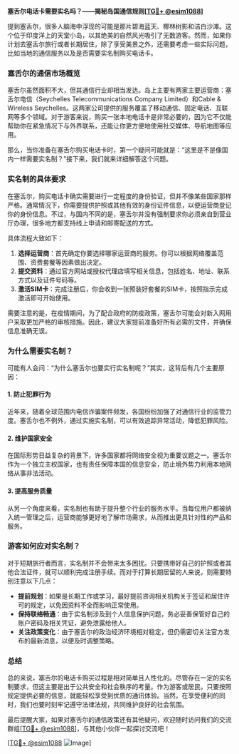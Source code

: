 **塞舌尔电话卡需要实名吗？——揭秘岛国通信规则[[TG💪+ @esim1088](https://t.me/s/esim1088)]**

提到塞舌尔，很多人脑海中浮现的可能是那片碧海蓝天、椰林树影和洁白沙滩。这个位于印度洋上的天堂小岛，以其绝美的自然风光吸引了无数游客。然而，如果你计划去塞舌尔旅行或者长期居住，除了享受美景之外，还需要考虑一些实际问题，比如当地的通信服务以及是否需要实名制购买电话卡。

### 塞舌尔的通信市场概览

塞舌尔虽然面积不大，但其通信行业却相当发达。岛上主要有两家主要运营商：塞舌尔电信（Seychelles Telecommunications Company Limited）和Cable & Wireless Seychelles。这两家公司提供的服务覆盖了移动通信、固定电话、互联网等多个领域。对于游客来说，购买一张本地电话卡是非常必要的，因为它不仅能帮助你在紧急情况下与外界联系，还能让你更方便地使用社交媒体、导航地图等应用。

那么，当你准备在塞舌尔购买电话卡时，第一个疑问可能就是：“这里是不是像国内一样需要实名制？”接下来，我们就来详细解答这个问题。

### 实名制的具体要求

在塞舌尔，购买电话卡确实需要进行一定程度的身份验证，但并不像某些国家那样严格。通常情况下，你需要提供护照或其他有效的身份证件信息，以便运营商登记你的身份信息。不过，与国内不同的是，塞舌尔并没有强制要求你必须亲自到营业厅办理，很多地方都支持线上申请和邮寄配送的方式。

具体流程大致如下：
1. **选择运营商**：首先确定你要选择哪家运营商的服务。你可以根据网络覆盖范围、资费套餐等因素做出决定。
2. **提交资料**：通过官方网站或授权代理店填写相关信息，包括姓名、地址、联系方式以及证件号码等。
3. **激活SIM卡**：完成注册后，你会收到一张预装好套餐的SIM卡，按照指示完成激活即可开始使用。

需要注意的是，在疫情期间，为了配合政府的防疫政策，塞舌尔可能会对新入网用户采取更加严格的审核措施。因此，建议大家提前准备好所有必需的文件，并确保信息准确无误。

### 为什么需要实名制？

可能有人会问：“为什么塞舌尔也要实行实名制呢？”其实，这背后有几个主要原因：

#### 1. 防止犯罪行为
近年来，随着全球范围内电信诈骗案件频发，各国纷纷加强了对通信行业的监管力度。塞舌尔也不例外，通过实施实名制，可以有效追踪异常活动，降低犯罪风险。

#### 2. 维护国家安全
在国际形势日益复杂的背景下，许多国家都将网络安全视为重要议题之一。塞舌尔作为一个独立主权国家，也有责任保障本国的信息安全，防止境外势力利用本地网络从事非法活动。

#### 3. 提高服务质量
从另一个角度来看，实名制也有助于提升整个行业的服务水平。当每位用户都被纳入统一管理之后，运营商能够更好地了解市场需求，从而推出更具针对性的产品和服务。

### 游客如何应对实名制？

对于短期旅行者而言，实名制并不会带来太多困扰。只要携带好自己的护照或者其他合法证件，就可以顺利完成注册手续。而对于打算长期居留的人来说，则需要特别注意以下几点：

- **提前规划**：如果是长期工作或学习，最好提前咨询相关机构关于签证和居住许可的规定，以免因资料不全而影响正常使用。
- **保持联络畅通**：由于实名制涉及到个人信息保护问题，务必妥善保管好自己的账户密码及相关凭证，避免泄露给他人。
- **关注政策变化**：由于塞舌尔的政治经济环境相对稳定，但仍需密切关注官方发布的最新消息，以便及时调整策略。

### 总结

总的来说，塞舌尔的电话卡购买过程是相对简单且人性化的。尽管存在一定的实名制要求，但这主要是出于公共安全和社会秩序的考量。作为游客或居民，只要按照规定提供必要的信息，就能轻松享受到优质的通讯体验。当然，在享受便利的同时，我们也要时刻牢记遵守法律法规，共同维护良好的社会氛围。

最后提醒大家，如果对塞舌尔的通信政策还有其他疑问，欢迎随时访问我们的交流群组[[TG💪+ @esim1088](https://t.me/s/esim1088)]，与其他小伙伴一起探讨交流吧！

[[TG💪+ @esim1088](https://t.me/s/esim1088) ![Image](https://i.postimg.cc/4NQfJmqS/Snipaste-2025-05-13-00-14-12.png)]